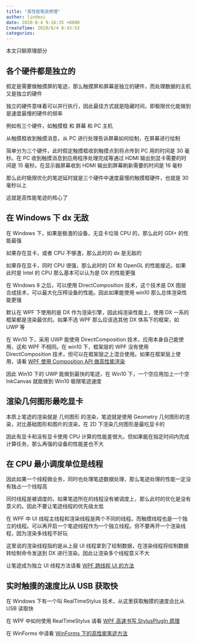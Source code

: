 ```yaml
---
title: "高性能笔迹原理"
author: lindexi
date: 2020-8-4 9:16:35 +0800
CreateTime: 2020/8/4 8:43:53
categories: 
---
```


本文只聊原理部分

<!--more-->


<!-- CreateTime:2020/8/4 8:43:53 -->

<!-- 发布 -->

## 各个硬件都是独立的

假定是需要做触摸屏的笔迹，那么触摸屏和屏幕是独立的硬件，而处理数据的主机又是独立的硬件

独立的硬件意味着可以并行执行，因此最佳方式就是隐藏时间，即极限优化能做到是速度最慢的硬件的频率

例如有三个硬件，如触摸框 和 屏幕 和 PC 主机

从触摸框收到触摸消息，从 PC 进行处理告诉屏幕如何绘制，在屏幕进行绘制

简单分为三个硬件，此时假定触摸框收到触摸点到将点传到 PC 用的时间是 30 毫秒。在 PC 收到触摸消息到应用程序处理完成等通过 HDMI 输出到显卡需要的时间是 15 毫秒。在显示器屏幕收到 HDMI 输出到屏幕刷新需要的时间是 16 毫秒

那么此时极限优化的笔迹延时就是三个硬件中速度最慢的触摸框硬件，也就是 30 毫秒以上

这就是高性能笔迹的核心了

## 在 Windows 下 dx 无敌

在 Windows 下，如果是极渣的设备，无显卡垃圾 CPU 的，那么此时 GDI+ 的性能最强

如果存在显卡，或者 CPU 不够渣，那么此时的 dx 是无敌的

如果存在显卡，同时 CPU 很强，那么此时的 DX 和 OpenGL 的性能接近。如果此时是 Intel 的 CPU 那么基本可以认为是 DX 的性能更强

在 Windows 8 之后，可以使用 DirectComposition 技术，这个技术是 DX 图层合成技术，可以最大化压榨设备的性能。因此如果能使用 win10 那么总体渲染性能更强

默认在 WPF 下使用的是 DX 作为渲染引擎，因此纯渲染性能上，使用 DX 一系的框架都是渲染最优的。如果不选 WPF 那么应该选其他 DX 体系下的框架，如 UWP 等

在 Win10 下，采用 UWP 能使用 DirectComposition 技术，应用本身自己能使用，这和 WPF 不相同。在 win10 下，框架层的 WPF 没有使用 DirectComposition 技术，但可以在框架层之上混合使用。如果在框架层上使用，请看 [WPF 使用 Composition API 做高性能渲染](https://blog.lindexi.com/post/WPF-%E4%BD%BF%E7%94%A8-Composition-API-%E5%81%9A%E9%AB%98%E6%80%A7%E8%83%BD%E6%B8%B2%E6%9F%93.html)

因此 Win10 下的 UWP 能做到最快的笔迹，在 Win10 下，一个空应用加上一个空 InkCanvas 就能做到 Win10 极限笔迹速度

## 渲染几何图形最吃显卡

本质上笔迹的渲染就是 几何图形 的渲染，笔迹就是使用 Geometry 几何图形的渲染，对比基础图形和图片的渲染，在 2D 下渲染几何图形是最吃显卡的

因此有显卡和没有显卡使用 CPU 计算的性能差很大。但如果能在指定时间内完成计算任务，那么再强的设备的性能差也不大

## 在 CPU 最小调度单位是线程

因此如果一个线程做业务，同时也处理笔迹数据处理，那么笔迹处理的性能一定没有独占一个线程高

同时线程是被调度的，如果笔迹所在的线程没有被调度上，那么此时的优化是没有意义的。因此不要让笔迹线程的优先级太低

在 WPF 中 UI 线程主线程和渲染线程是两个不同的线程。而触摸线程也是一个独立的线程。可以再开启一个笔迹线程作为一个独立线程。但不要再开一个渲染线程，因为渲染多线程不好玩

这里说的渲染线程指的是从上层 UI 线程拿到了绘制数据，在渲染线程将绘制数据转绘制命令发送到 DX 进行渲染。因此让渲染多个线程意义不大

让笔迹成为独立 UI 线程方法请看 [WPF 跨线程 UI 的方法](https://blog.lindexi.com/post/WPF-%E8%B7%A8%E7%BA%BF%E7%A8%8B-UI-%E7%9A%84%E6%96%B9%E6%B3%95.html)

## 实时触摸的速度比从 USB 获取快

在 Windows 下有一个叫 RealTimeStylus 技术，从这里获取触摸的速度会比从 USB 读取快

在 WPF 中如何使用 RealTimeStylus 请看 [WPF 高速书写 StylusPlugIn 原理](https://blog.lindexi.com/post/WPF-%E9%AB%98%E9%80%9F%E4%B9%A6%E5%86%99-StylusPlugIn-%E5%8E%9F%E7%90%86.html)

在 WinForms 中请看 [WinForms 下的高性能笔迹方法](https://blog.lindexi.com/post/WinForms-%E4%B8%8B%E7%9A%84%E9%AB%98%E6%80%A7%E8%83%BD%E7%AC%94%E8%BF%B9%E6%96%B9%E6%B3%95.html )



<!-- 向上按钮 和 向下按钮点击 也无法控制滑块滑动原因：

- 滚动条无法滑动
- 按钮没有收到事件 
 + 按钮被禁用
  - 通过实时可视化树或 snoop 看按钮的 IsEnable 属性
 + 按钮被挡住
  - 鼠标滑动到按钮上，看按钮是否存在样式变化
  - 如无样式变化，那么通过实时可视化树或 snoop 看按钮之上是否存在控件

滚动条无法滑动：

- 滚动条没有识别内容
- 滚动条发现内容不足滚动
-->
